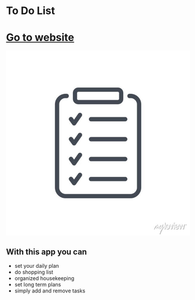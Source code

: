 # To Do List 
# [Go to website ](https://beatatokarska.github.io/To-do-list/)

![demo](https://github.com/BeataTokarska/To-do-list/blob/main/images/to-do-list-picture.jpg?raw=true)

## With this app you can  
- set your daily plan 
- do shopping list 
- organized housekeeping
- set long term plans
- simply  add and remove tasks
